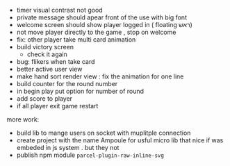 * timer visual contrast not good
* private message should apear front of the use with big font 
* welcome screen should show player logged in ( floating ראש)
* not move player directly to the game , stop on welcome 
* fix: other player take multi card animation
* build victory screen 
    * check it again
* bug: flikers when take card
* better active user view
* make hand sort render view : fix the animation for one line
* build counter for the round number
* in begin play put option for number of round
* add score to player
* if all player exit game restart
   
more work: 

* build lib to mange users on socket with muplitple connection
* create project with the name Ampoule for usful micro lib
  that  nice if was embeded in js system . but they not
* publish npm module `parcel-plugin-raw-inline-svg`

